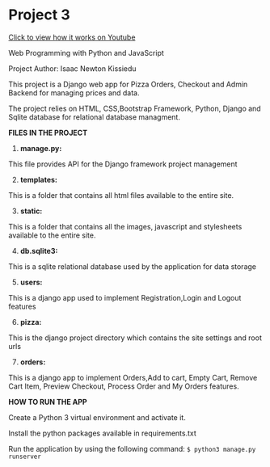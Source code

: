 # Project 3

[Click to view how it works on Youtube](https://www.youtube.com/watch?v=eqpwtkJV6W4&list=PLN7IjqCA_0yBy38bWpZo7b30hZYx6f5dS&index=5&t=0s)

Web Programming with Python and JavaScript

Project Author: Isaac Newton Kissiedu

This project is a Django web app for Pizza Orders, Checkout and Admin Backend for managing prices and data.

The project relies on HTML, CSS,Bootstrap Framework, Python, Django and Sqlite database for relational database managment.

**FILES IN THE PROJECT**

1. **manage.py:**

This file provides API for the Django framework project management

2. **templates:** 

This is a folder that contains all html files available to the entire site.

3. **static:** 

This is a folder that contains all the images, javascript and stylesheets available to the entire site.

4. **db.sqlite3:** 

This is a sqlite relational database used by the application for data storage

5. **users:** 

This is a django app used to implement Registration,Login and Logout features

6. **pizza:** 

This is the django project directory which contains the site settings and root urls

7. **orders:** 

This is a django app to implement Orders,Add to cart, Empty Cart, Remove Cart Item, Preview Checkout, Process Order and My Orders features.

**HOW TO RUN THE APP**

Create a Python 3 virtual environment and activate it.

Install the python packages available in requirements.txt

Run the application by using the following command: `$ python3 manage.py runserver`